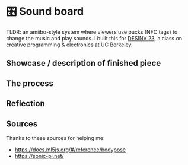 # 🎛️ Sound board

TLDR: an amiibo-style system where viewers use pucks (NFC tags) to change the music and play sounds. I built this for [DESINV 23](https://classes.berkeley.edu/content/2025-spring-desinv-23-1-lec-1), a class on creative programming & electronics at UC Berkeley.

## Showcase / description of finished piece



## The process



## Reflection



## Sources

Thanks to these sources for helping me:

* https://docs.ml5js.org/#/reference/bodypose
* https://sonic-pi.net/

